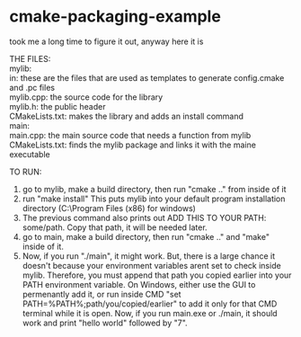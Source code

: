 # cmake-packaging-example
took me a long time to figure it out, anyway here it is

THE FILES:<br />
mylib:<br />
  in: these are the files that are used as templates to generate config.cmake and .pc files<br />
  mylib.cpp: the source code for the library<br />
  mylib.h: the public header<br />
  CMakeLists.txt: makes the library and adds an install command<br />
main:<br />
  main.cpp: the main source code that needs a function from mylib<br />
  CMakeLists.txt: finds the mylib package and links it with the maine executable<br />

TO RUN:

1. go to mylib, make a build directory, then run "cmake .." from inside of it
2. run "make install" This puts mylib into your default program installation directory (C:\Program Files (x86) for windows)
3. The previous command also prints out ADD THIS TO YOUR PATH: some/path. Copy that path, it will be needed later.
4. go to main, make a build directory, then run "cmake .." and "make" inside of it. 
5. Now, if you run "./main", it might work. But, there is a large chance it doesn't because your environment variables arent set to check inside mylib. Therefore, you must append that path you copied earlier into your PATH environment variable. On Windows, either use the GUI to permenantly add it, or run inside CMD "set PATH=%PATH%;path/you/copied/earlier" to add it only for that CMD terminal while it is open. Now, if you run main.exe or ./main, it should work and print "hello world" followed by "7".

